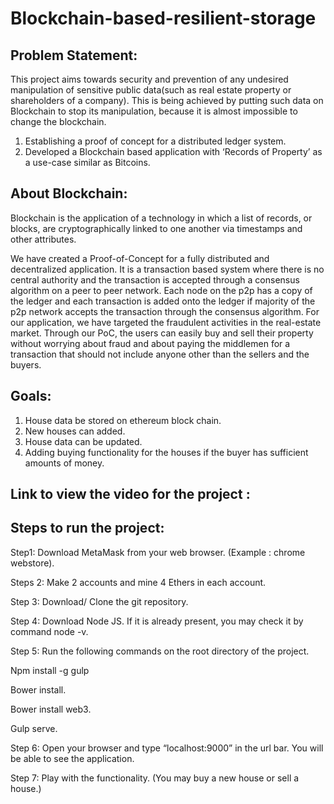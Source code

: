 # Blockchain-based-resilient-storage

## Problem Statement:

This project aims towards security and prevention of any undesired manipulation of sensitive public data(such as real estate property or shareholders of a company). This is being achieved by putting such data on Blockchain to stop its manipulation, because it is almost impossible to change the blockchain.

1. Establishing a proof of concept for a distributed ledger system.
2. Developed a Blockchain based application with ‘Records of Property’ as a use-case similar as Bitcoins.

## About Blockchain:

Blockchain is the application of a technology in which a list of records, or blocks, are cryptographically linked to one another via timestamps and other attributes. 

We have created a Proof-of-Concept for a fully distributed and decentralized application. It is a transaction based system where there is no central authority and the transaction is accepted through a consensus algorithm on a peer to peer network. Each node on the p2p has a copy of the ledger and each transaction is added onto the ledger if majority of the p2p network accepts the transaction through the consensus algorithm. For our application, we have targeted the fraudulent activities in the real-estate market. Through our PoC, the users can easily buy and sell their property without worrying about fraud and about paying the middlemen for a transaction that should not include anyone other than the sellers and the  buyers.

## Goals:

1. House data be stored on ethereum block chain.
2. New houses can added.
3. House data can be updated.
4. Adding buying functionality for the houses if the buyer has sufficient amounts of money.
  
## Link to view the video for the project : 
<!-- https://youtu.be/EwQxYSbje04 -->
 
## Steps to run the project:

Step1:
Download MetaMask from your web browser. (Example : chrome webstore).

Steps 2:
Make 2 accounts and mine 4 Ethers in each account.

Step 3:
Download/ Clone the git repository.

Step 4:
Download Node JS. If it is already present, you may check it by command node -v.

Step 5:
Run the following commands on the root directory of the project. 

Npm install -g gulp

Bower install.

Bower install web3.

Gulp serve.

Step 6:
Open your browser and type “localhost:9000” in the url bar. You will be able to see the application.

Step 7:
Play with the functionality. (You may buy a new house or sell a house.)
